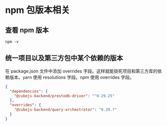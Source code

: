 # npm 包版本相关

## 查看 npm 版本

```shell
npm -v
```

## 统一项目以及第三方包中某个依赖的版本

在 package.json 文件中添加 overrides 字段。这样就能锁死项目和第三方库的依赖版本。yarn 使用 resolutions 字段。npm 使用 overrides 字段。

```json
{
  "dependencies": {
    "@cubejs-backend/prestodb-driver": "^0.29.25"
  },
  "overrides": {
    "@cubejs-backend/query-orchestrator": "0.29.7"
  }
}
```
